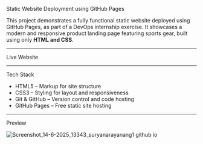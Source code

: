 Static Website Deployment using GitHub Pages

This project demonstrates a fully functional static website deployed using GitHub Pages, as part of a DevOps internship exercise. It showcases a modern and responsive product landing page featuring sports gear, built using only **HTML and CSS**.

---

Live Website


---

Tech Stack

- HTML5 – Markup for site structure  
- CSS3 – Styling for layout and responsiveness  
- Git & GitHub – Version control and code hosting  
- GitHub Pages – Free static site hosting  

---

Preview

![Screenshot_14-6-2025_13343_suryanarayanang1 github io](https://github.com/user-attachments/assets/eeec8365-3322-408e-8a21-0e34f48bc028)




